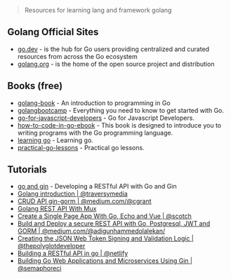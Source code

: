 >  Resources for learning lang and framework golang

## Golang Official Sites
  - [go.dev](https://go.dev/) - is the hub for Go users providing centralized and curated resources from across the Go ecosystem
  - [golang.org](https://golang.org/) - is the home of the open source project and distribution

## Books (free)
  - [golang-book](https://www.golang-book.com/books/intro) - An introduction to programming in Go
  - [golangbootcamp](http://www.golangbootcamp.com/) - Everything you need to know to get started with Go.
  - [go-for-javascript-developers](http://www.pazams.com/Go-for-Javascript-Developers/) - Go for Javascript Developers.
  - [how-to-code-in-go-ebook](https://www.digitalocean.com/community/books/how-to-code-in-go-ebook) - This book is designed to introduce you to writing programs with the Go programming language.
  - [learning go](https://www.miek.nl/go/) - Learning go.
  - [practical-go-lessons](https://www.practical-go-lessons.com/) - Practical go lessons.

## Tutorials
  - [go and gin](https://golang.org/doc/tutorial/web-service-gin) - Developing a RESTful API with Go and Gin
  - [Golang introduction | @traversymedia](https://www.youtube.com/watch?v=SqrbIlUwR0U)
  - [CRUD API gin-gorm | @medium.com/@cgrant](https://medium.com/@cgrant/developing-a-simple-crud-api-with-go-gin-and-gorm-df87d98e6ed1)
  - [Golang REST API With Mux](https://www.youtube.com/watch?v=SonwZ6MF5BE)
  - [Create a Single Page App With Go, Echo and Vue | @scotch](https://scotch.io/tutorials/create-a-single-page-app-with-go-echo-and-vue)
  - [Build and Deploy a secure REST API with Go, Postgresql, JWT and GORM | @medium.com/@adigunhammedolalekan/](https://medium.com/@adigunhammedolalekan/build-and-deploy-a-secure-rest-api-with-go-postgresql-jwt-and-gorm-6fadf3da505b)
  - [Creating the JSON Web Token Signing and Validation Logic | @thepolyglotdeveloper](https://www.thepolyglotdeveloper.com/2017/03/authenticate-a-golang-api-with-json-web-tokens/)
  - [Building a RESTful API in go | @netlify](https://www.netlify.com/blog/2016/10/20/building-a-restful-api-in-go/)
  - [Building Go Web Applications and Microservices Using Gin | @semaphoreci](https://semaphoreci.com/community/tutorials/building-go-web-applications-and-microservices-using-gin)
